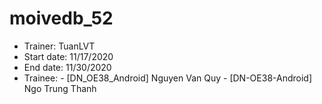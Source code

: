 # moivedb_52
+ Trainer: TuanLVT
+ Start date: 11/17/2020
+ End date: 11/30/2020
+ Trainee: - [DN_OE38_Android] Nguyen Van Quy
           - [DN-OE38-Android] Ngo Trung Thanh
